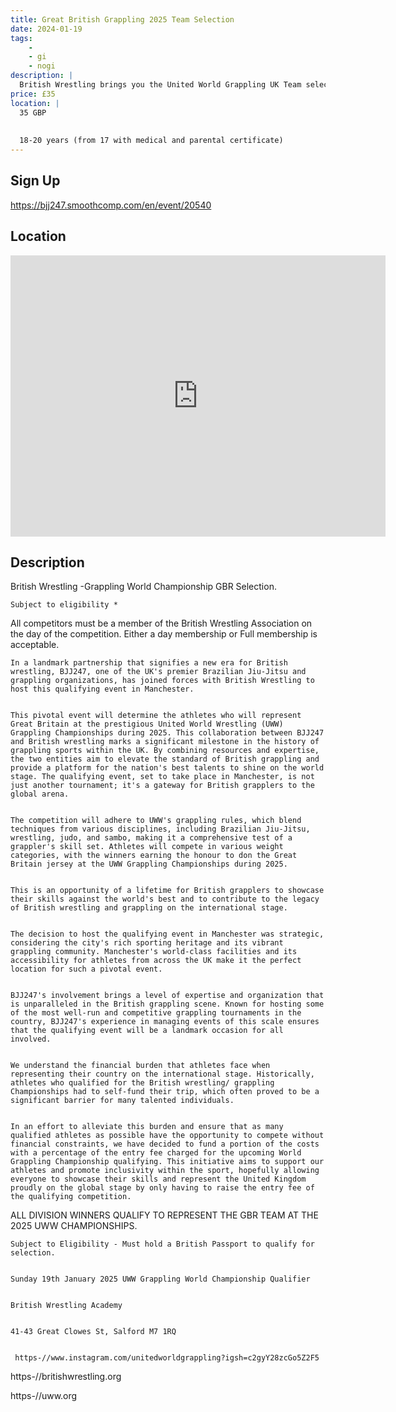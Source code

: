 ```yaml
---
title: Great British Grappling 2025 Team Selection
date: 2024-01-19
tags:
    - 
    - gi 
    - nogi 
description: |
  British Wrestling brings you the United World Grappling UK Team selection
price: £35
location: |
  35 GBP
                      
  
  18-20 years (from 17 with medical and parental certificate)
---
```

## Sign Up
https://bjj247.smoothcomp.com/en/event/20540

## Location
<iframe src="https://www.google.com/maps/embed?pb=!1m18!1m12!1m3!1d12345.6789!2d0.0000000!3d0.0000000!2m3!1f0!2f0!3f0!3m2!1i1024!2i768!4f13.1!3m3!1m2!1s0x0%3A0x0!2z0.0000000!5e0!3m2!1sen!2sus!4v1234567890" width="600" height="450" style="border:0;" allowfullscreen="" loading="lazy"></iframe>

## Description
British Wrestling -Grappling World Championship GBR Selection.


    Subject to eligibility *
  

  All competitors must be a member of the British Wrestling Association on the day of the competition. Either a day membership or Full membership is acceptable.


    In a landmark partnership that signifies a new era for British wrestling, BJJ247, one of the UK's premier Brazilian Jiu-Jitsu and grappling organizations, has joined forces with British Wrestling to host this qualifying event in Manchester. 
  

    This pivotal event will determine the athletes who will represent Great Britain at the prestigious United World Wrestling (UWW) Grappling Championships during 2025. This collaboration between BJJ247 and British wrestling marks a significant milestone in the history of grappling sports within the UK. By combining resources and expertise, the two entities aim to elevate the standard of British grappling and provide a platform for the nation's best talents to shine on the world stage. The qualifying event, set to take place in Manchester, is not just another tournament; it's a gateway for British grapplers to the global arena. 
  

    The competition will adhere to UWW's grappling rules, which blend techniques from various disciplines, including Brazilian Jiu-Jitsu, wrestling, judo, and sambo, making it a comprehensive test of a grappler's skill set. Athletes will compete in various weight categories, with the winners earning the honour to don the Great Britain jersey at the UWW Grappling Championships during 2025.
  

    This is an opportunity of a lifetime for British grapplers to showcase their skills against the world's best and to contribute to the legacy of British wrestling and grappling on the international stage. 
  

    The decision to host the qualifying event in Manchester was strategic, considering the city's rich sporting heritage and its vibrant grappling community. Manchester's world-class facilities and its accessibility for athletes from across the UK make it the perfect location for such a pivotal event. 
  

    BJJ247's involvement brings a level of expertise and organization that is unparalleled in the British grappling scene. Known for hosting some of the most well-run and competitive grappling tournaments in the country, BJJ247's experience in managing events of this scale ensures that the qualifying event will be a landmark occasion for all involved. 
  

    We understand the financial burden that athletes face when representing their country on the international stage. Historically, athletes who qualified for the British wrestling/ grappling Championships had to self-fund their trip, which often proved to be a significant barrier for many talented individuals. 
  

    In an effort to alleviate this burden and ensure that as many qualified athletes as possible have the opportunity to compete without financial constraints, we have decided to fund a portion of the costs with a percentage of the entry fee charged for the upcoming World Grappling Championship qualifying. This initiative aims to support our athletes and promote inclusivity within the sport, hopefully allowing everyone to showcase their skills and represent the United Kingdom proudly on the global stage by only having to raise the entry fee of the qualifying competition.
  

  ALL DIVISION WINNERS QUALIFY TO REPRESENT THE GBR TEAM AT THE 2025 UWW CHAMPIONSHIPS.


    Subject to Eligibility - Must hold a British Passport to qualify for selection.
  

    Sunday 19th January 2025 UWW Grappling World Championship Qualifier 
  

    British Wrestling Academy
  

    41-43 Great Clowes St, Salford M7 1RQ
  

     https-//www.instagram.com/unitedworldgrappling?igsh=c2gyY28zcGo5Z2F5


https-//britishwrestling.org 
  

https-//uww.org